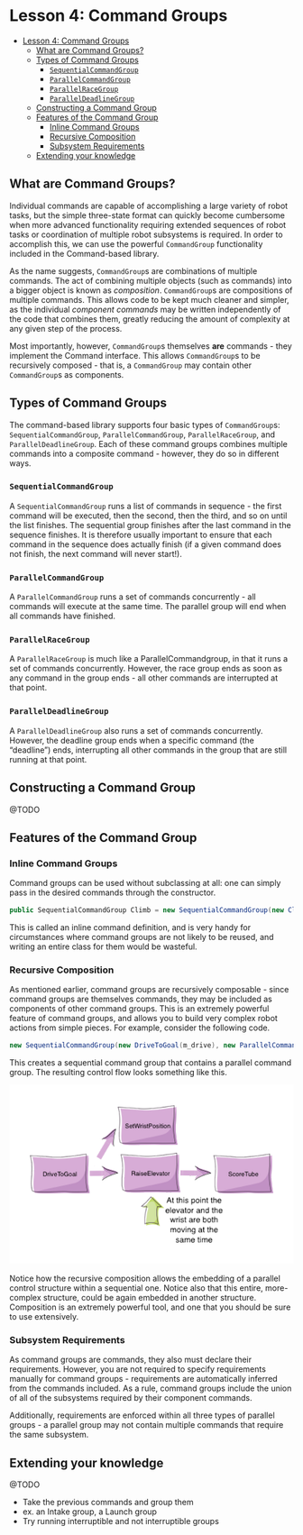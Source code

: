 # Lesson 4: Command Groups

<!-- Note: This is directly lifted from the WPILIB docs -->
<!-- As I think specifically this article is fantastically structured -->

<!-- TOC -->

- [Lesson 4: Command Groups](#lesson-4-command-groups)
  - [What are Command Groups?](#what-are-command-groups)
  - [Types of Command Groups](#types-of-command-groups)
    - [`SequentialCommandGroup`](#sequentialcommandgroup)
    - [`ParallelCommandGroup`](#parallelcommandgroup)
    - [`ParallelRaceGroup`](#parallelracegroup)
    - [`ParallelDeadlineGroup`](#paralleldeadlinegroup)
  - [Constructing a Command Group](#constructing-a-command-group)
  - [Features of the Command Group](#features-of-the-command-group)
    - [Inline Command Groups](#inline-command-groups)
    - [Recursive Composition](#recursive-composition)
    - [Subsystem Requirements](#subsystem-requirements)
  - [Extending your knowledge](#extending-your-knowledge)

<!-- /TOC -->

## What are Command Groups?

Individual commands are capable of accomplishing a large variety of robot tasks, but the simple three-state format can quickly become cumbersome when more advanced functionality requiring extended sequences of robot tasks or coordination of multiple robot subsystems is required. In order to accomplish this, we can use the powerful `CommandGroup` functionality included in the Command-based library.

As the name suggests, `CommandGroup`s are combinations of multiple commands. The act of combining multiple objects (such as commands) into a bigger object is known as _composition_. `CommandGroup`s are compositions of multiple commands. This allows code to be kept much cleaner and simpler, as the individual _component commands_ may be written independently of the code that combines them, greatly reducing the amount of complexity at any given step of the process.

Most importantly, however, `CommandGroup`s themselves **are** commands - they implement the Command interface. This allows `CommandGroup`s to be recursively composed - that is, a `CommandGroup` may contain other `CommandGroup`s as components.

## Types of Command Groups

The command-based library supports four basic types of `CommandGroup`s: `SequentialCommandGroup`, `ParallelCommandGroup`, `ParallelRaceGroup`, and `ParallelDeadlineGroup`. Each of these command groups combines multiple commands into a composite command - however, they do so in different ways.

### `SequentialCommandGroup`

A `SequentialCommandGroup` runs a list of commands in sequence - the first command will be executed, then the second, then the third, and so on until the list finishes. The sequential group finishes after the last command in the sequence finishes. It is therefore usually important to ensure that each command in the sequence does actually finish (if a given command does not finish, the next command will never start!).

### `ParallelCommandGroup`

A `ParallelCommandGroup` runs a set of commands concurrently - all commands will execute at the same time. The parallel group will end when all commands have finished.

### `ParallelRaceGroup`

A `ParallelRaceGroup` is much like a ParallelCommandgroup, in that it runs a set of commands concurrently. However, the race group ends as soon as any command in the group ends - all other commands are interrupted at that point.

### `ParallelDeadlineGroup`

A `ParallelDeadlineGroup` also runs a set of commands concurrently. However, the deadline group ends when a specific command (the “deadline”) ends, interrupting all other commands in the group that are still running at that point.

## Constructing a Command Group

@TODO

## Features of the Command Group

### Inline Command Groups

Command groups can be used without subclassing at all: one can simply pass in the desired commands through the constructor.

```java
public SequentialCommandGroup Climb = new SequentialCommandGroup(new ClimberExtend(), new ClimberRetract());
```

This is called an inline command definition, and is very handy for circumstances where command groups are not likely to be reused, and writing an entire class for them would be wasteful.

### Recursive Composition

As mentioned earlier, command groups are recursively composable - since command groups are themselves commands, they may be included as components of other command groups. This is an extremely powerful feature of command groups, and allows you to build very complex robot actions from simple pieces. For example, consider the following code.

```java
new SequentialCommandGroup(new DriveToGoal(m_drive), new ParallelCommandGroup(new RaiseElevator(m_elevator), new SetWristPosition(m_wrist)), new ScoreTube(m_wrist));
```

This creates a sequential command group that contains a parallel command group. The resulting control flow looks something like this.

![Command Group with Concurrency](commandgroupchart.png)

Notice how the recursive composition allows the embedding of a parallel control structure within a sequential one. Notice also that this entire, more-complex structure, could be again embedded in another structure. Composition is an extremely powerful tool, and one that you should be sure to use extensively.

### Subsystem Requirements

As command groups are commands, they also must declare their requirements. However, you are not required to specify requirements manually for command groups - requirements are automatically inferred from the commands included. As a rule, command groups include the union of all of the subsystems required by their component commands.

Additionally, requirements are enforced within all three types of parallel groups - a parallel group may not contain multiple commands that require the same subsystem.

## Extending your knowledge

@TODO

- Take the previous commands and group them
- ex. an Intake group, a Launch group
- Try running interruptible and not interruptible groups
